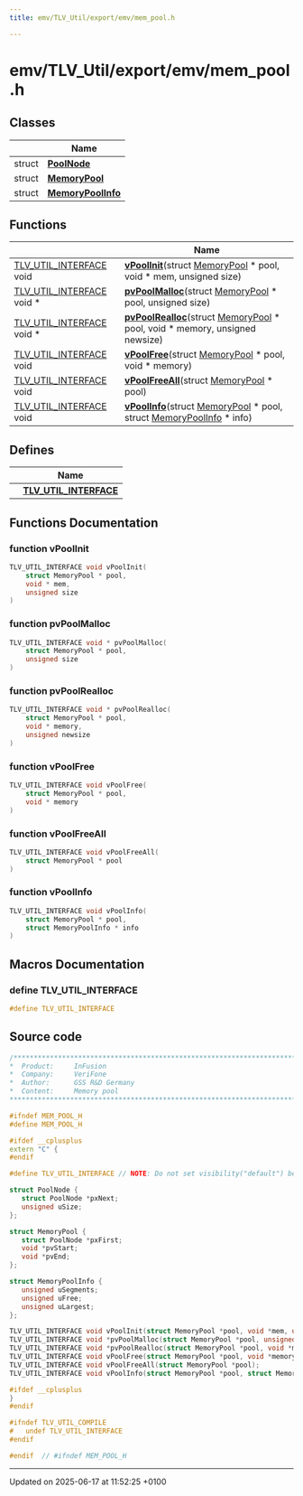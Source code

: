 ```yaml
---
title: emv/TLV_Util/export/emv/mem_pool.h

---
```


# emv/TLV_Util/export/emv/mem_pool.h



## Classes

|                | Name           |
| -------------- | -------------- |
| struct | **[PoolNode](struct_pool_node.md)**  |
| struct | **[MemoryPool](struct_memory_pool.md)**  |
| struct | **[MemoryPoolInfo](struct_memory_pool_info.md)**  |

## Functions

|                | Name           |
| -------------- | -------------- |
| [TLV_UTIL_INTERFACE](mem__pool_8h.md#define-tlv-util-interface) void | **[vPoolInit](mem__pool_8h.md#function-vpoolinit)**(struct [MemoryPool](struct_memory_pool.md) * pool, void * mem, unsigned size) |
| [TLV_UTIL_INTERFACE](mem__pool_8h.md#define-tlv-util-interface) void * | **[pvPoolMalloc](mem__pool_8h.md#function-pvpoolmalloc)**(struct [MemoryPool](struct_memory_pool.md) * pool, unsigned size) |
| [TLV_UTIL_INTERFACE](mem__pool_8h.md#define-tlv-util-interface) void * | **[pvPoolRealloc](mem__pool_8h.md#function-pvpoolrealloc)**(struct [MemoryPool](struct_memory_pool.md) * pool, void * memory, unsigned newsize) |
| [TLV_UTIL_INTERFACE](mem__pool_8h.md#define-tlv-util-interface) void | **[vPoolFree](mem__pool_8h.md#function-vpoolfree)**(struct [MemoryPool](struct_memory_pool.md) * pool, void * memory) |
| [TLV_UTIL_INTERFACE](mem__pool_8h.md#define-tlv-util-interface) void | **[vPoolFreeAll](mem__pool_8h.md#function-vpoolfreeall)**(struct [MemoryPool](struct_memory_pool.md) * pool) |
| [TLV_UTIL_INTERFACE](mem__pool_8h.md#define-tlv-util-interface) void | **[vPoolInfo](mem__pool_8h.md#function-vpoolinfo)**(struct [MemoryPool](struct_memory_pool.md) * pool, struct [MemoryPoolInfo](struct_memory_pool_info.md) * info) |

## Defines

|                | Name           |
| -------------- | -------------- |
|  | **[TLV_UTIL_INTERFACE](mem__pool_8h.md#define-tlv-util-interface)**  |


## Functions Documentation

### function vPoolInit

```cpp
TLV_UTIL_INTERFACE void vPoolInit(
    struct MemoryPool * pool,
    void * mem,
    unsigned size
)
```


### function pvPoolMalloc

```cpp
TLV_UTIL_INTERFACE void * pvPoolMalloc(
    struct MemoryPool * pool,
    unsigned size
)
```


### function pvPoolRealloc

```cpp
TLV_UTIL_INTERFACE void * pvPoolRealloc(
    struct MemoryPool * pool,
    void * memory,
    unsigned newsize
)
```


### function vPoolFree

```cpp
TLV_UTIL_INTERFACE void vPoolFree(
    struct MemoryPool * pool,
    void * memory
)
```


### function vPoolFreeAll

```cpp
TLV_UTIL_INTERFACE void vPoolFreeAll(
    struct MemoryPool * pool
)
```


### function vPoolInfo

```cpp
TLV_UTIL_INTERFACE void vPoolInfo(
    struct MemoryPool * pool,
    struct MemoryPoolInfo * info
)
```




## Macros Documentation

### define TLV_UTIL_INTERFACE

```cpp
#define TLV_UTIL_INTERFACE 
```


## Source code

```cpp
/****************************************************************************
*  Product:     InFusion
*  Company:     VeriFone
*  Author:      GSS R&D Germany
*  Content:     Memory pool
****************************************************************************/

#ifndef MEM_POOL_H
#define MEM_POOL_H

#ifdef __cplusplus
extern "C" {
#endif

#define TLV_UTIL_INTERFACE // NOTE: Do not set visibility("default") because export.map is used

struct PoolNode {
   struct PoolNode *pxNext; 
   unsigned uSize;          
};

struct MemoryPool {
   struct PoolNode *pxFirst; 
   void *pvStart; 
   void *pvEnd;   
};

struct MemoryPoolInfo {
   unsigned uSegments; 
   unsigned uFree;     
   unsigned uLargest;  
};

TLV_UTIL_INTERFACE void vPoolInit(struct MemoryPool *pool, void *mem, unsigned size);
TLV_UTIL_INTERFACE void *pvPoolMalloc(struct MemoryPool *pool, unsigned size);
TLV_UTIL_INTERFACE void *pvPoolRealloc(struct MemoryPool *pool, void *memory, unsigned newsize);
TLV_UTIL_INTERFACE void vPoolFree(struct MemoryPool *pool, void *memory);
TLV_UTIL_INTERFACE void vPoolFreeAll(struct MemoryPool *pool);
TLV_UTIL_INTERFACE void vPoolInfo(struct MemoryPool *pool, struct MemoryPoolInfo *info);

#ifdef __cplusplus
}
#endif

#ifndef TLV_UTIL_COMPILE
#   undef TLV_UTIL_INTERFACE
#endif

#endif  // #ifndef MEM_POOL_H
```


-------------------------------

Updated on 2025-06-17 at 11:52:25 +0100
